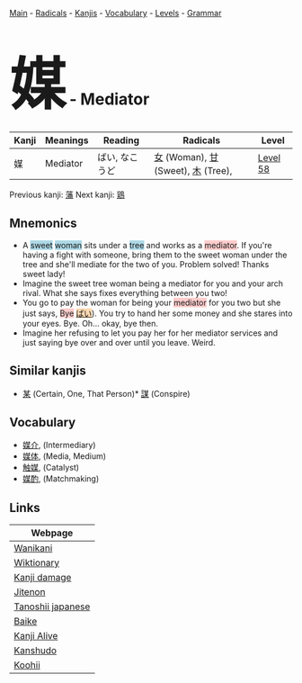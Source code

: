 <style> bigfont {font-size: 100px}</style>
[Main](../README.md) -
[Radicals](../radicals.md) -
[Kanjis](../kanjis.md) -
[Vocabulary](../vocabulary.md) -
[Levels](../levels.md) -
[Grammar](../grammar.md)
# <bigfont> 媒</bigfont> - Mediator 

| Kanji | Meanings | Reading | Radicals | Level |
| --- | --- | --- | --- | --- |
| 媒 | Mediator | ばい, なこうど | [女](../radicals/女.md) (Woman), [甘](../radicals/甘.md) (Sweet), [木](../radicals/木.md) (Tree),  | [Level 58](../levels/wk_level58.md) |

Previous kanji: [藩](藩.md) Next kanji: [鶏](鶏.md) 

## Mnemonics
 * A <span style="background-color:#ADD8E6"> sweet</span> <span style="background-color:#ADD8E6"> woman</span> sits under a <span style="background-color:#ADD8E6"> tree</span> and works as a <span style="background-color:#ffcccb"> mediator</span>. If you're having a fight with someone, bring them to the sweet woman under the tree and she'll mediate for the two of you. Problem solved! Thanks sweet lady!
* Imagine the sweet tree woman being a mediator for you and your arch rival. What she says fixes everything between you two!
* You go to pay the woman for being your <span style="background-color:#ffcccb"> mediator</span> for you two but she just says, <span style="background-color:#ffcccb"> Bye</span> <span style="background-color:#fed8b1"> [ばい](https://jisho.org/search/ばい)</span>). You try to hand her some money and she stares into your eyes. Bye. Oh... okay, bye then.
* Imagine her refusing to let you pay her for her mediator services and just saying bye over and over until you leave. Weird.


## Similar kanjis
 * [某](某.md) (Certain, One, That Person)* [謀](謀.md) (Conspire)


## Vocabulary
 * [媒介](../vocabulary/媒.md), (Intermediary)
* [媒体](../vocabulary/媒.md), (Media, Medium)
* [触媒](../vocabulary/媒.md), (Catalyst)
* [媒酌](../vocabulary/媒.md), (Matchmaking)



## Links 

| Webpage |
| --- |
| [Wanikani          ](https://www.wanikani.com/kanji/媒) |
| [Wiktionary        ](https://en.wiktionary.org/wiki/媒) |
| [Kanji damage      ](http://www.kanjidamage.com/kanji/search?utf8=✓&q=媒) |
| [Jitenon           ](https://jitenon.com/kanji/媒) |
| [Tanoshii japanese ](https://www.tanoshiijapanese.com/dictionary/kanji.cfm?k=媒) |
| [Baike             ](https://baike.baidu.com/item/媒) |
| [Kanji Alive       ](https://app.kanjialive.com/媒) |
| [Kanshudo          ](https://www.kanshudo.com/searchmn?q=媒) |
| [Koohii            ](https://kanji.koohii.com/study/kanji/媒) |
